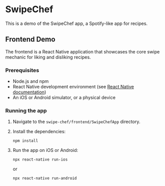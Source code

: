 
# SwipeChef

This is a demo of the SwipeChef app, a Spotify-like app for recipes.

## Frontend Demo

The frontend is a React Native application that showcases the core swipe mechanic for liking and disliking recipes.

### Prerequisites

- Node.js and npm
- React Native development environment (see [React Native documentation](https://reactnative.dev/docs/environment-setup))
- An iOS or Android simulator, or a physical device

### Running the app

1.  Navigate to the `swipe-chef/frontend/SwipeChefApp` directory.
2.  Install the dependencies:

    ```
    npm install
    ```

3.  Run the app on iOS or Android:

    ```
    npx react-native run-ios
    ```

    or

    ```
    npx react-native run-android
    ```
